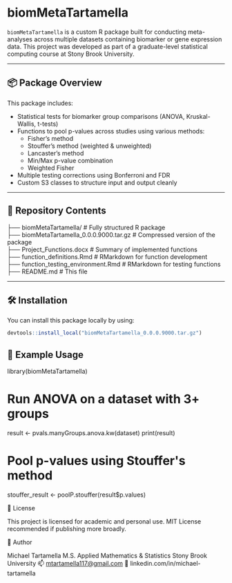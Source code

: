 # biomMetaTartamella

`biomMetaTartamella` is a custom R package built for conducting meta-analyses across multiple datasets containing biomarker or gene expression data. This project was developed as part of a graduate-level statistical computing course at Stony Brook University.

---

## 📦 Package Overview

This package includes:
- Statistical tests for biomarker group comparisons (ANOVA, Kruskal-Wallis, t-tests)
- Functions to pool p-values across studies using various methods:
  - Fisher’s method
  - Stouffer’s method (weighted & unweighted)
  - Lancaster’s method
  - Min/Max p-value combination
  - Weighted Fisher
- Multiple testing corrections using Bonferroni and FDR
- Custom S3 classes to structure input and output cleanly

---

## 🧪 Repository Contents
├── biomMetaTartamella/ # Fully structured R package\
├── biomMetaTartamella_0.0.0.9000.tar.gz # Compressed version of the package\
├── Project_Functions.docx # Summary of implemented functions\
├── function_definitions.Rmd # RMarkdown for function development\
├── function_testing_environment.Rmd # RMarkdown for testing functions\
├── README.md # This file

---

## 🛠️ Installation

You can install this package locally by using:

```r
devtools::install_local("biomMetaTartamella_0.0.0.9000.tar.gz")
```
## 🚀 Example Usage

library(biomMetaTartamella)

# Run ANOVA on a dataset with 3+ groups
result <- pvals.manyGroups.anova.kw(dataset)
print(result)

# Pool p-values using Stouffer's method
stouffer_result <- poolP.stouffer(result$p.values)

📄 License

This project is licensed for academic and personal use. MIT License recommended if publishing more broadly.

👤 Author

Michael Tartamella
M.S. Applied Mathematics & Statistics
Stony Brook University
📫 mtartamella117@gmail.com
🔗 linkedin.com/in/michael-tartamella
